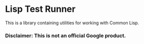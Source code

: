 # Lisp Test Runner

This is a library containing utilities for working with Common Lisp.

### Disclaimer: This is not an official Google product.
